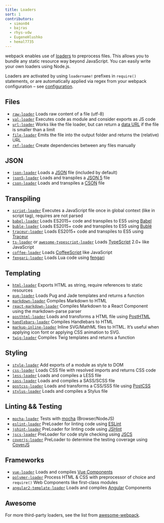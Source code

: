 ```yaml
---
title: Loaders
sort: 1
contributors:
  - simon04
  - bajras
  - rhys-vdw
  - EugeneHlushko
  - hemal7735
---
```


webpack enables use of [loaders](/concepts/loaders) to preprocess files. This allows you to bundle any static resource way beyond JavaScript. You can easily write your own loaders using Node.js.

Loaders are activated by using `loadername!` prefixes in `require()` statements, or are automatically applied via regex from your webpack configuration – see [configuration](/concepts/loaders#configuration).


## Files

- [`raw-loader`](/loaders/raw-loader) Loads raw content of a file (utf-8)
- [`val-loader`](/loaders/val-loader) Executes code as module and consider exports as JS code
- [`url-loader`](/loaders/url-loader) Works like the file loader, but can return a [data URL](https://tools.ietf.org/html/rfc2397) if the file is smaller than a limit
- [`file-loader`](/loaders/file-loader) Emits the file into the output folder and returns the (relative) URL
- [`ref-loader`](https://www.npmjs.com/package/ref-loader) Create dependencies between any files manually


## JSON

- [`json-loader`](/loaders/json-loader) Loads a [JSON](http://json.org/) file (included by default)
- [`json5-loader`](/loaders/json5-loader) Loads and transpiles a [JSON 5](https://json5.org/) file
- [`cson-loader`](https://github.com/awnist/cson-loader) Loads and transpiles a [CSON](https://github.com/bevry/cson#what-is-cson) file


## Transpiling

- [`script-loader`](/loaders/script-loader) Executes a JavaScript file once in global context (like in script tag), requires are not parsed
- [`babel-loader`](/loaders/babel-loader) Loads ES2015+ code and transpiles to ES5 using [Babel](https://babeljs.io/)
- [`buble-loader`](https://github.com/sairion/buble-loader) Loads ES2015+ code and transpiles to ES5 using [Bublé](https://buble.surge.sh/guide/)
- [`traceur-loader`](https://github.com/jupl/traceur-loader) Loads ES2015+ code and transpiles to ES5 using [Traceur](https://github.com/google/traceur-compiler#readme)
- [`ts-loader`](https://github.com/TypeStrong/ts-loader) or [`awesome-typescript-loader`](https://github.com/s-panferov/awesome-typescript-loader) Loads [TypeScript](https://www.typescriptlang.org/) 2.0+ like JavaScript
- [`coffee-loader`](/loaders/coffee-loader) Loads [CoffeeScript](http://coffeescript.org/) like JavaScript
- [`fengari-loader`](https://github.com/fengari-lua/fengari-loader/) Loads Lua code using [fengari](https://fengari.io/)


## Templating

- [`html-loader`](/loaders/html-loader) Exports HTML as string, require references to static resources
- [`pug-loader`](https://github.com/pugjs/pug-loader) Loads Pug and Jade templates and returns a function
- [`markdown-loader`](https://github.com/peerigon/markdown-loader) Compiles Markdown to HTML
- [`react-markdown-loader`](https://github.com/javiercf/react-markdown-loader) Compiles Markdown to a React Component using the markdown-parse parser
- [`posthtml-loader`](https://github.com/posthtml/posthtml-loader) Loads and transforms a HTML file using [PostHTML](https://github.com/posthtml/posthtml)
- [`handlebars-loader`](https://github.com/pcardune/handlebars-loader) Compiles Handlebars to HTML
- [`markup-inline-loader`](https://github.com/asnowwolf/markup-inline-loader) Inline SVG/MathML files to HTML. It’s useful when applying icon font or applying CSS animation to SVG.
- [`twig-loader`](https://github.com/zimmo-be/twig-loader) Compiles Twig templates and returns a function

## Styling

- [`style-loader`](/loaders/style-loader) Add exports of a module as style to DOM
- [`css-loader`](/loaders/css-loader) Loads CSS file with resolved imports and returns CSS code
- [`less-loader`](/loaders/less-loader) Loads and compiles a LESS file
- [`sass-loader`](/loaders/sass-loader) Loads and compiles a SASS/SCSS file
- [`postcss-loader`](/loaders/postcss-loader) Loads and transforms a CSS/SSS file using [PostCSS](http://postcss.org)
- [`stylus-loader`](https://github.com/shama/stylus-loader) Loads and compiles a Stylus file


## Linting && Testing

- [`mocha-loader`](/loaders/mocha-loader) Tests with [mocha](https://mochajs.org/) (Browser/NodeJS)
- [`eslint-loader`](https://github.com/webpack-contrib/eslint-loader) PreLoader for linting code using [ESLint](https://eslint.org/)
- [`jshint-loader`](/loaders/jshint-loader) PreLoader for linting code using [JSHint](http://jshint.com/about/)
- [`jscs-loader`](https://github.com/unindented/jscs-loader) PreLoader for code style checking using [JSCS](http://jscs.info/)
- [`coverjs-loader`](/loaders/coverjs-loader) PreLoader to determine the testing coverage using [CoverJS](https://github.com/arian/CoverJS)


## Frameworks

- [`vue-loader`](https://github.com/vuejs/vue-loader) Loads and compiles [Vue Components](https://vuejs.org/v2/guide/components.html)
- [`polymer-loader`](https://github.com/webpack-contrib/polymer-webpack-loader) Process HTML & CSS with preprocessor of choice and `require()` Web Components like first-class modules
- [`angular2-template-loader`](https://github.com/TheLarkInn/angular2-template-loader) Loads and compiles [Angular](https://angular.io/) Components

## Awesome

For more third-party loaders, see the list from [awesome-webpack](https://github.com/webpack-contrib/awesome-webpack#loaders).
